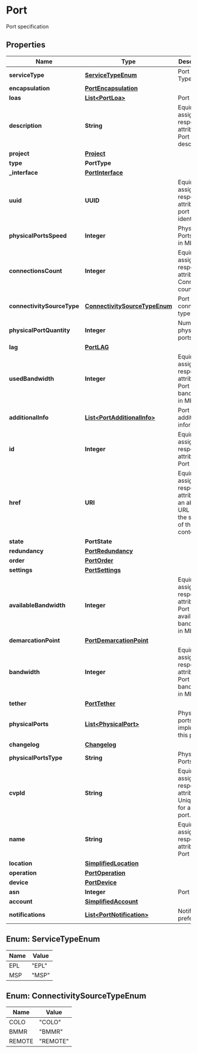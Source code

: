 

# Port

Port specification

## Properties

| Name | Type | Description | Notes |
|------------ | ------------- | ------------- | -------------|
|**serviceType** | [**ServiceTypeEnum**](#ServiceTypeEnum) | Port service Type |  [optional] |
|**encapsulation** | [**PortEncapsulation**](PortEncapsulation.md) |  |  |
|**loas** | [**List&lt;PortLoa&gt;**](PortLoa.md) | Port Loas |  [optional] |
|**description** | **String** | Equinix assigned response attribute for Port description |  [optional] |
|**project** | [**Project**](Project.md) |  |  [optional] |
|**type** | **PortType** |  |  |
|**_interface** | [**PortInterface**](PortInterface.md) |  |  [optional] |
|**uuid** | **UUID** | Equinix assigned response attribute for  port identifier |  [optional] |
|**physicalPortsSpeed** | **Integer** | Physical Ports Speed in Mbps |  |
|**connectionsCount** | **Integer** | Equinix assigned response attribute for Connection count |  [optional] |
|**connectivitySourceType** | [**ConnectivitySourceTypeEnum**](#ConnectivitySourceTypeEnum) | Port connectivity type |  |
|**physicalPortQuantity** | **Integer** | Number of physical ports |  [optional] |
|**lag** | [**PortLAG**](PortLAG.md) |  |  |
|**usedBandwidth** | **Integer** | Equinix assigned response attribute for Port used bandwidth in Mbps |  [optional] |
|**additionalInfo** | [**List&lt;PortAdditionalInfo&gt;**](PortAdditionalInfo.md) | Port additional information |  [optional] |
|**id** | **Integer** | Equinix assigned response attribute for Port Id |  [optional] |
|**href** | **URI** | Equinix assigned response attribute for an absolute URL that is the subject of the link&#39;s context. |  [optional] [readonly] |
|**state** | **PortState** |  |  [optional] |
|**redundancy** | [**PortRedundancy**](PortRedundancy.md) |  |  [optional] |
|**order** | [**PortOrder**](PortOrder.md) |  |  [optional] |
|**settings** | [**PortSettings**](PortSettings.md) |  |  |
|**availableBandwidth** | **Integer** | Equinix assigned response attribute for Port available bandwidth in Mbps |  [optional] |
|**demarcationPoint** | [**PortDemarcationPoint**](PortDemarcationPoint.md) |  |  [optional] |
|**bandwidth** | **Integer** | Equinix assigned response attribute for Port bandwidth in Mbps |  [optional] |
|**tether** | [**PortTether**](PortTether.md) |  |  [optional] |
|**physicalPorts** | [**List&lt;PhysicalPort&gt;**](PhysicalPort.md) | Physical ports that implement this port |  [optional] |
|**changelog** | [**Changelog**](Changelog.md) |  |  [optional] |
|**physicalPortsType** | **String** | Physical Ports Type |  |
|**cvpId** | **String** | Equinix assigned response attribute for Unique ID for a virtual port. |  [optional] |
|**name** | **String** | Equinix assigned response attribute for Port name |  [optional] |
|**location** | [**SimplifiedLocation**](SimplifiedLocation.md) |  |  |
|**operation** | [**PortOperation**](PortOperation.md) |  |  [optional] |
|**device** | [**PortDevice**](PortDevice.md) |  |  [optional] |
|**asn** | **Integer** | Port ASN |  [optional] |
|**account** | [**SimplifiedAccount**](SimplifiedAccount.md) |  |  |
|**notifications** | [**List&lt;PortNotification&gt;**](PortNotification.md) | Notification preferences |  [optional] |



## Enum: ServiceTypeEnum

| Name | Value |
|---- | -----|
| EPL | &quot;EPL&quot; |
| MSP | &quot;MSP&quot; |



## Enum: ConnectivitySourceTypeEnum

| Name | Value |
|---- | -----|
| COLO | &quot;COLO&quot; |
| BMMR | &quot;BMMR&quot; |
| REMOTE | &quot;REMOTE&quot; |



